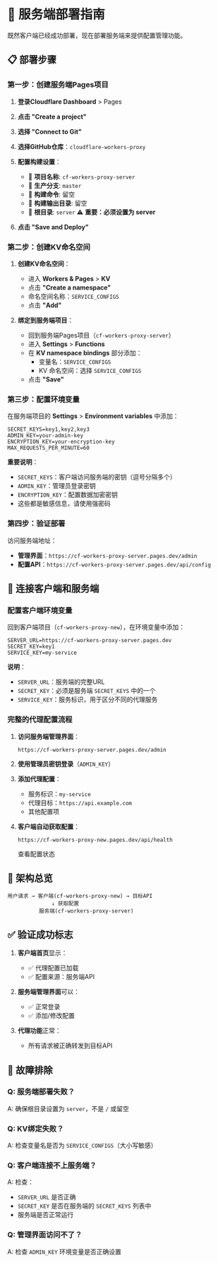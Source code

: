 # 🚀 服务端部署指南

既然客户端已经成功部署，现在部署服务端来提供配置管理功能。

## 📋 部署步骤

### 第一步：创建服务端Pages项目

1. **登录Cloudflare Dashboard** > Pages
2. **点击 "Create a project"**
3. **选择 "Connect to Git"**
4. **选择GitHub仓库**：`cloudflare-workers-proxy`
5. **配置构建设置**：
   - 📛 **项目名称**: `cf-workers-proxy-server`
   - 📛 **生产分支**: `master`
   - 📛 **构建命令**: 留空
   - 📛 **构建输出目录**: 留空
   - 📛 **根目录**: `server` ⚠️ **重要：必须设置为 server**

6. **点击 "Save and Deploy"**

### 第二步：创建KV命名空间

1. **创建KV命名空间**：
   - 进入 **Workers & Pages** > **KV**
   - 点击 **"Create a namespace"**
   - 命名空间名称：`SERVICE_CONFIGS`
   - 点击 **"Add"**

2. **绑定到服务端项目**：
   - 回到服务端Pages项目（`cf-workers-proxy-server`）
   - 进入 **Settings** > **Functions**
   - 在 **KV namespace bindings** 部分添加：
     - 变量名：`SERVICE_CONFIGS`
     - KV 命名空间：选择 `SERVICE_CONFIGS`
   - 点击 **"Save"**

### 第三步：配置环境变量

在服务端项目的 **Settings** > **Environment variables** 中添加：

```
SECRET_KEYS=key1,key2,key3
ADMIN_KEY=your-admin-key
ENCRYPTION_KEY=your-encryption-key
MAX_REQUESTS_PER_MINUTE=60
```

**重要说明**：

- `SECRET_KEYS`：客户端访问服务端的密钥（逗号分隔多个）
- `ADMIN_KEY`：管理员登录密钥
- `ENCRYPTION_KEY`：配置数据加密密钥
- 这些都是敏感信息，请使用强密码

### 第四步：验证部署

访问服务端地址：

- **管理界面**：`https://cf-workers-proxy-server.pages.dev/admin`
- **配置API**：`https://cf-workers-proxy-server.pages.dev/api/config`

## 🔗 连接客户端和服务端

### 配置客户端环境变量

回到客户端项目（`cf-workers-proxy-new`），在环境变量中添加：

```
SERVER_URL=https://cf-workers-proxy-server.pages.dev
SECRET_KEY=key1
SERVICE_KEY=my-service
```

**说明**：

- `SERVER_URL`：服务端的完整URL
- `SECRET_KEY`：必须是服务端 `SECRET_KEYS` 中的一个
- `SERVICE_KEY`：服务标识，用于区分不同的代理服务

### 完整的代理配置流程

1. **访问服务端管理界面**：

   ```
   https://cf-workers-proxy-server.pages.dev/admin
   ```

2. **使用管理员密钥登录**（`ADMIN_KEY`）

3. **添加代理配置**：
   - 服务标识：`my-service`
   - 代理目标：`https://api.example.com`
   - 其他配置项

4. **客户端自动获取配置**：

   ```
   https://cf-workers-proxy-new.pages.dev/api/health
   ```

   查看配置状态

## 🎯 架构总览

```
用户请求 → 客户端(cf-workers-proxy-new) → 目标API
              ↓ 获取配置
          服务端(cf-workers-proxy-server)
```

## ✅ 验证成功标志

1. **客户端首页**显示：
   - ✅ 代理配置已加载
   - ✅ 配置来源：服务端API

2. **服务端管理界面**可以：
   - ✅ 正常登录
   - ✅ 添加/修改配置

3. **代理功能**正常：
   - 所有请求被正确转发到目标API

## 🔧 故障排除

### Q: 服务端部署失败？

A: 确保根目录设置为 `server`，不是 `/` 或留空

### Q: KV绑定失败？

A: 检查变量名是否为 `SERVICE_CONFIGS`（大小写敏感）

### Q: 客户端连接不上服务端？

A: 检查：

- `SERVER_URL` 是否正确
- `SECRET_KEY` 是否在服务端的 `SECRET_KEYS` 列表中
- 服务端是否正常运行

### Q: 管理界面访问不了？

A: 检查 `ADMIN_KEY` 环境变量是否正确设置
